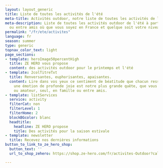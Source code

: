 ```yaml
---
layout: layout_generic
title: Liste de toutes les activités de l'été
meta-title: Activités outdoor, notre liste de toutes les activités de l'été
meta-description: Liste de toutes les activités outdoor de l'été à partager en famille
  ou entre amis où que vous soyez en France et quelque soit votre niveau
permalink: "/fr/ete/activites"
language: fr
season: summer
type: generic
topnav_color_text: light
page_sections:
- template: heroImage50percentHigh
  title: ZE HERO vous propose
  content: des activités outdoor pour le printemps et l'été
- template: 2colTitreTxt
  title: Renversantes, euphorisantes, apaisantes.
  content: Lire dans vos yeux ce sentiment de béatitude que chacun ressent en vivant
    une émotion de profonde joie est notre plus grande quête, que vous soyez débutant
    ou amateur, seul, en famille ou entre amis.
- template: listServices
  service: activity
  filterCat: non
  filterLevel: 1
  filterHome: 2
  blockBGcolor: blanc
  headtitle:
    headline: ZE HERO propose
    title: Des activités pour la saison estivale
- template: newsletter
  title: Recevez nos dernières informations
button_to_link_to_ze_hero_shop:
  button_text: ''
  url_to_shop_zehero: https://shop.ze-hero.com/fr/activites-Outdoor?calessonstype=all&catypegenderlistsummer=all&calessonsactivitytype=Ski&start-date=21%2F11%2F2021

---
```

